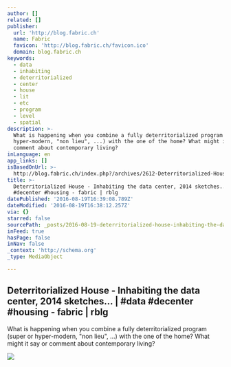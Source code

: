 ```yaml
---
author: []
related: []
publisher:
  url: 'http://blog.fabric.ch'
  name: Fabric
  favicon: 'http://blog.fabric.ch/favicon.ico'
  domain: blog.fabric.ch
keywords:
  - data
  - inhabiting
  - deterritorialized
  - center
  - house
  - lit
  - etc
  - program
  - level
  - spatial
description: >-
  What is happening when you combine a fully deterritorialized program (super or
  hyper-modern, "non lieu", ...) with the one of the home? What might it say or
  comment about contemporary living?
inLanguage: en
app_links: []
isBasedOnUrl: >-
  http://blog.fabric.ch/index.php?/archives/2612-Deterritorialized-House-Inhabiting-the-data-center,-2014-sketches...-data-decenter-housing.html
title: >-
  Deterritorialized House - Inhabiting the data center, 2014 sketches... | #data
  #decenter #housing - fabric | rblg
datePublished: '2016-08-19T16:39:08.789Z'
dateModified: '2016-08-19T16:38:12.257Z'
via: {}
starred: false
sourcePath: _posts/2016-08-19-deterritorialized-house-inhabiting-the-data-center-2014-s.md
inFeed: true
hasPage: false
inNav: false
_context: 'http://schema.org'
_type: MediaObject

---
```

<article style=""><h1>Deterritorialized House - Inhabiting the data center, 2014 sketches... | #data #decenter #housing - fabric | rblg</h1><p>What is happening when you combine a fully deterritorialized program (super or hyper-modern, "non lieu", ...) with the one of the home? What might it say or comment about contemporary living?</p><img src="http://blog.fabric.ch/uploads/image/01_dh_landscp_xs.jpg" /></article>